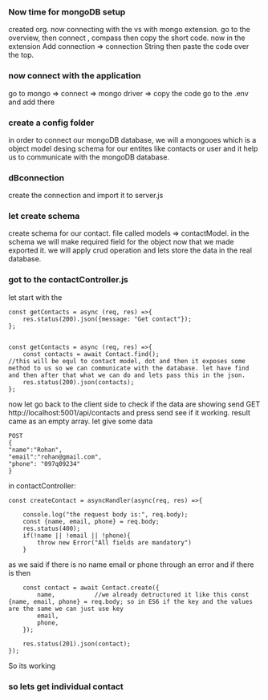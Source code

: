 ### Now time for mongoDB setup
created org. now connecting with the vs with mongo extension. go to the overview, then connect , compass then copy the short code. 
now in the extension Add connection => connection String then paste the code over the top. 

### now connect with the application 
go to mongo => connect => mongo driver => copy the code
go to the .env and add there

### create a config folder
in order to connect our mongoDB database, we will a mongooes which is a object model desing schema for our entites like contacts or user and it help us to communicate with the mongoDB database. 

### dBconnection 
create the connection and import it to server.js

### let create schema
create schema for our contact. file called models => contactModel. in the schema we will make required field for the object
now that we made exported it. we will apply crud operation and lets store the data in the real database. 

### got to the contactController.js
let start with the 
```
const getContacts = async (req, res) =>{
    res.status(200).json({message: "Get contact"});
};
```
```

const getContacts = async (req, res) =>{
    const contacts = await Contact.find();                       //this will be equl to contact model, dot and then it exposes some method to us so we can communicate with the database. let have find and then after that what we can do and lets pass this in the json.
    res.status(200).json(contacts);
};
```
now let go back to the client side to check if the data are showing
send GET http://localhost:5001/api/contacts and press send see if it working. result came as an empty array. let give some data 
```
POST 
{
"name":"Rohan",
"email":"rohan@gmail.com",
"phone": "097q09234"
}
```
in contactController: 
```
const createContact = asyncHandler(async(req, res) =>{

    console.log("the request body is:", req.body);
    const {name, email, phone} = req.body;
    res.status(400);
    if(!name || !email || !phone){
        throw new Error("All fields are mandatory")
    }
```
as we said if there is no name email or phone through an error and if there is then 
```
    const contact = await Contact.create({
        name,           //we already detructured it like this const {name, email, phone} = req.body; so in ES6 if the key and the values are the same we can just use key
        email,
        phone,
    });

    res.status(201).json(contact);
});
```
So its working 
### so lets get individual contact


